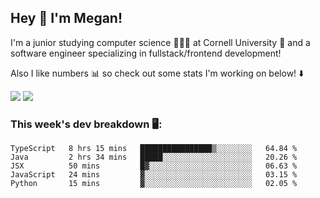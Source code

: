 ## Hey 👋 I'm Megan! 
I'm a junior studying computer science 👩🏻‍💻 at Cornell University 🐻 and a software engineer specializing in fullstack/frontend development!

Also I like numbers 📊 so check out some stats I'm working on below! ⬇️

<img src="https://github-readme-stats.vercel.app/api?username=meganyin13&show_icons=true&hide=stars&count_private=true" />

<img src="https://github-readme-stats.vercel.app/api/top-langs/?username=meganyin13&layout=compact&hide=Jupyter%20Notebook" />

### This week's dev breakdown 🖥:
<!--START_SECTION:waka-->
```text
TypeScript   8 hrs 15 mins   ████████████████▒░░░░░░░░   64.84 % 
Java         2 hrs 34 mins   █████░░░░░░░░░░░░░░░░░░░░   20.26 % 
JSX          50 mins         █▓░░░░░░░░░░░░░░░░░░░░░░░   06.63 % 
JavaScript   24 mins         ▓░░░░░░░░░░░░░░░░░░░░░░░░   03.15 % 
Python       15 mins         ▓░░░░░░░░░░░░░░░░░░░░░░░░   02.05 % 
```
<!--END_SECTION:waka-->